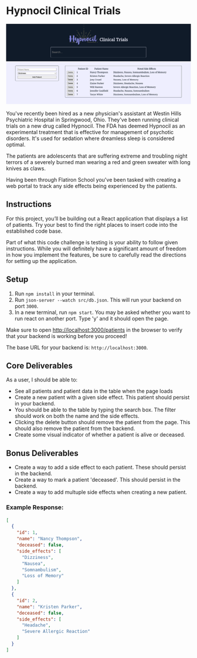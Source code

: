 # Hypnocil Clinical Trials

![checkpoint demo](./final-project.png)


You've recently been hired as a new physician's assistant at Westin Hills Psychiatric Hospital in Springwood, Ohio. They've been running clinical trials on a new drug called Hypnocil. The FDA has deemed Hypnocil as an experimental treatment that is effective for management of psychotic disorders. It's used for sedation where dreamless sleep is considered optimal.

The patients are adolescents that are suffering extreme and troubling night terrors of a severely burned man wearing a red and green sweater with long knives as claws.

Having been through Flatiron School you've been tasked with creating a web portal to track any side effects being experienced by the patients.

## Instructions

For this project, you’ll be building out a React application that displays a
list of patients. Try your best to find the right places to insert code into the established code base.

Part of what this code challenge is testing is your ability to follow given instructions. While you will definitely have a significant amount of freedom in how you implement the features, be sure to carefully read the directions for setting up the application.

## Setup

1. Run `npm install` in your terminal.
2. Run `json-server --watch src/db.json`. This will run your backend on port `3000`.
3. In a new terminal, run `npm start`. You may be asked whether you want to run react on another port. Type 'y' and it should open the page.

Make sure to open [http://localhost:3000/patients](http://localhost:3000/patients) in the browser to verify that your backend is working before you proceed!

The base URL for your backend is: `http://localhost:3000`.

## Core Deliverables

As a user, I should be able to:

- See all patients and patient data in the table when the page loads
- Create a new patient with a given side effect. This patient should persist in your backend.
- You should be able to the table by typing the search box. The filter should work on both the name and the side effects.
- Clicking the delete button should remove the patient from the page. This should also remove the patient from the backend.
- Create some visual indicator of whether a patient is alive or deceased.

## Bonus Deliverables

- Create a way to add a side effect to each patient. These should persist in the backend.
- Create a way to mark a patient 'deceased'. This should persist in the backend.
- Create a way to add multuple side effects when creating a new patient.

### Example Response:

```json
[
  {
    "id": 1,
    "name": "Nancy Thompson",
    "deceased": false,
    "side_effects": [
      "Dizziness",
      "Nausea",
      "Somnambulism",
      "Loss of Memory"
    ]
  },
  {
    "id": 2,
    "name": "Kristen Parker",
    "deceased": false,
    "side_effects": [
      "Headache",
      "Severe Allergic Reaction"
    ]
  }
]
```
